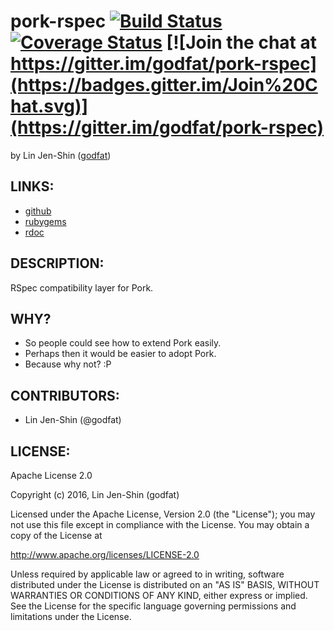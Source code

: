 # pork-rspec [![Build Status](https://secure.travis-ci.org/godfat/pork-rspec.png?branch=master)](http://travis-ci.org/godfat/pork-rspec) [![Coverage Status](https://coveralls.io/repos/godfat/pork-rspec/badge.png)](https://coveralls.io/r/godfat/pork-rspec) [![Join the chat at https://gitter.im/godfat/pork-rspec](https://badges.gitter.im/Join%20Chat.svg)](https://gitter.im/godfat/pork-rspec)

by Lin Jen-Shin ([godfat](http://godfat.org))

## LINKS:

* [github](https://github.com/godfat/pork-rspec)
* [rubygems](https://rubygems.org/gems/pork-rspec)
* [rdoc](http://rdoc.info/github/godfat/pork-rspec)

## DESCRIPTION:

RSpec compatibility layer for Pork.

## WHY?

* So people could see how to extend Pork easily.
* Perhaps then it would be easier to adopt Pork.
* Because why not? :P

## CONTRIBUTORS:

* Lin Jen-Shin (@godfat)

## LICENSE:

Apache License 2.0

Copyright (c) 2016, Lin Jen-Shin (godfat)

Licensed under the Apache License, Version 2.0 (the "License");
you may not use this file except in compliance with the License.
You may obtain a copy of the License at

<http://www.apache.org/licenses/LICENSE-2.0>

Unless required by applicable law or agreed to in writing, software
distributed under the License is distributed on an "AS IS" BASIS,
WITHOUT WARRANTIES OR CONDITIONS OF ANY KIND, either express or implied.
See the License for the specific language governing permissions and
limitations under the License.

